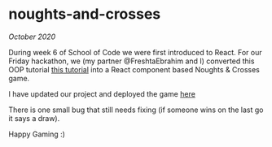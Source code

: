 # noughts-and-crosses

*October 2020*

During week 6 of School of Code we were first introduced to React. For our Friday hackathon, we (my partner @FreshtaEbrahim and I) converted this OOP tutorial [this tutorial](https://reactjs.org/tutorial/tutorial.html) into a React component based Noughts & Crosses game.

I have updated our project and deployed the game [here](https://elephants-and-giraffes.netlify.app/)

There is one small bug that still needs fixing (if someone wins on the last go it says a draw).

Happy Gaming :)
